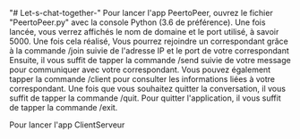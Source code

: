 "# Let-s-chat-together-" 
Pour lancer l'app PeertoPeer, ouvrez le fichier "PeertoPeer.py" avec la console Python (3.6 de préférence).
Une fois lancée, vous verrez affichés le nom de domaine et le port utilisé, à savoir 5000.
Une fois cela réalisé, Vous pourrez rejoindre un correspondant grâce à la commande /join suivie de l'adresse IP et le port de votre correspondant
Ensuite, il vous suffit de tapper la commande /send suivie de votre message pour communiquer avec votre correspondant.
Vous pouvez également tapper la commande /client pour consulter les informations liées à votre correspondant.
Une fois que vous souhaitez quitter la conversation, il vous suffit de tapper la commande /quit.
Pour quitter l'application, il vous suffit de tapper la commande /exit.

Pour lancer l'app ClientServeur
